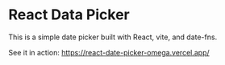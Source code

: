 # React Data Picker

This is a simple date picker built with React, vite, and date-fns.

See it in action: https://react-date-picker-omega.vercel.app/
